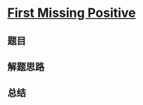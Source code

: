 # [First Missing Positive](https://leetcode.com/problems/first-missing-positive/)

## 题目


## 解题思路


## 总结


